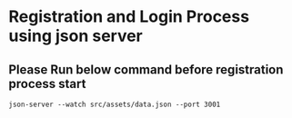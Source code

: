 # Registration and Login Process using json server

## Please Run below command before registration process start
```
json-server --watch src/assets/data.json --port 3001

```